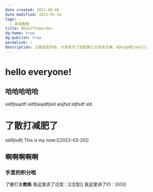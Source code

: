 ```yaml
---
date created: 2022-08-06
date modified: 2023-03-14
tags:
  - 本库教程
title: AboutTheGarden
dg-home: true
dg-publish: true
permalink: /
description: 上面这些字段，大多是为了适配第三方发布方案，如hugo和jekyll。
---
```


# hello everyone!

## 哈哈哈哈哈
sldfjlsajdfl sldfjlasjdlfjsld
alsjfsd
ldjfsdf sld

# 了散打减肥了
sldfjlsdfj
This is my note:[[2023-03-20]]

## 啊啊啊啊啊
### 手里的积分啦
了散打发**教练**
我这里讲了泛型：[[泛型]]
我这里讲了IO：[[IO]]


